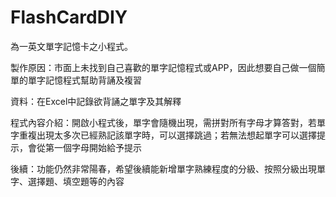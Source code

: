 # FlashCardDIY

為一英文單字記憶卡之小程式。

製作原因：市面上未找到自己喜歡的單字記憶程式或APP，因此想要自己做一個簡單的單字記憶程式幫助背誦及複習

資料：在Excel中記錄欲背誦之單字及其解釋

程式內容介紹：開啟小程式後，單字會隨機出現，需拼對所有字母才算答對，若單字重複出現太多次已經熟記該單字時，可以選擇跳過；若無法想起單字可以選擇提示，會從第一個字母開始給予提示

後續：功能仍然非常陽春，希望後續能新增單字熟練程度的分級、按照分級出現單字、選擇題、填空題等的內容
